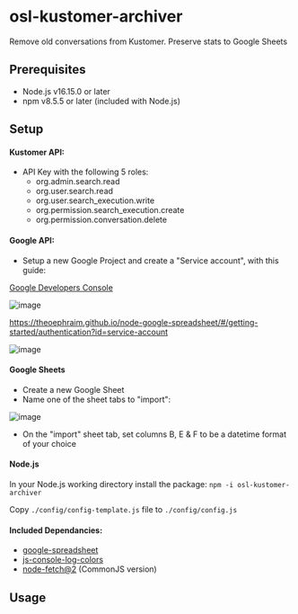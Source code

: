 # osl-kustomer-archiver
Remove old conversations from Kustomer. Preserve stats to Google Sheets



## Prerequisites
- Node.js v16.15.0 or later
- npm v8.5.5 or later (included with Node.js)

## Setup

#### Kustomer API:
- API Key with the following 5 roles:
  - org.admin.search.read
  - org.user.search.read
  - org.user.search_execution.write
  - org.permission.search_execution.create
  - org.permission.conversation.delete

#### Google API:
- Setup a new Google Project and create a "Service account", with this guide:

[Google Developers Console](https://console.developers.google.com/)

![image](https://user-images.githubusercontent.com/1925470/170743950-7df949d1-ba54-45fa-865f-a39e0e36f792.png)

https://theoephraim.github.io/node-google-spreadsheet/#/getting-started/authentication?id=service-account

![image](https://user-images.githubusercontent.com/1925470/170743962-f0dba866-883e-4048-a48f-45cb51db82af.png)

#### Google Sheets 
- Create a new Google Sheet
- Name one of the sheet tabs to "import":

![image](https://user-images.githubusercontent.com/1925470/170741510-e852d5c2-0853-4017-8ffe-15bb9a119d57.png)

- On the "import" sheet tab, set columns B, E & F to be a datetime format of your choice


#### Node.js

In your Node.js working directory install the package:
```npm -i osl-kustomer-archiver```

Copy ```./config/config-template.js``` file to ```./config/config.js```



#### Included Dependancies:
- [google-spreadsheet](https://www.npmjs.com/package/google-spreadsheet)
- [js-console-log-colors](https://www.npmjs.com/package/js-console-log-colors)
- [node-fetch@2](https://www.npmjs.com/package/node-fetch) (CommonJS version)




## Usage

